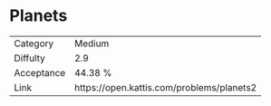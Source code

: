 # Planets

<table>
    <tr>
        <td>Category</td>
        <td>Medium</td>
    </tr>
    <tr>
        <td>Diffulty</td>
        <td>2.9</td>
    </tr>
    <tr>
        <td>Acceptance</td>
        <td>44.38 %</td>
    </tr>
    <tr>
        <td>Link</td>
        <td>https://open.kattis.com/problems/planets2</td>
    </tr>
</table>